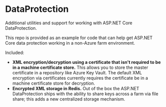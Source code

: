 # DataProtection
Additional utilities and support for working with ASP.NET Core DataProtection.

This repo is provided as an example for code that can help get ASP.NET Core data protection working in a non-Azure farm environment.

Included:

- **XML encryption/decryption using a certificate that isn't required to be in a machine certificate store.** This allows you to store the master certificate in a repository like Azure Key Vault. The default XML encryption via certificates currently requires the certificate be in a machine certificate store for decryption.
- **Encrypted XML storage in Redis.** Out of the box the ASP.NET DataProtection ships with the ability to share keys across a farm via file share; this adds a new centralized storage mechanism.